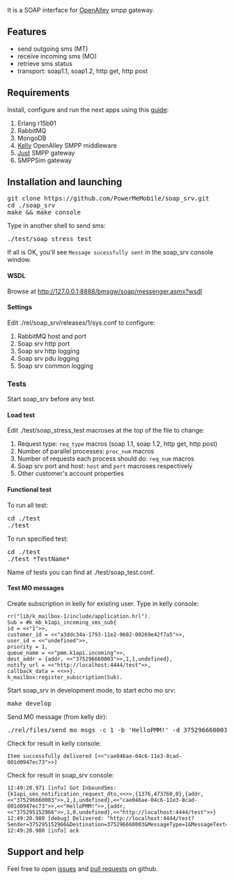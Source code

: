 It is a SOAP interface for [OpenAlley] smpp gateway.

## Features ##

- send outgoing sms (MT)
- receive incoming sms (MO)
- retrieve sms status
- transport: soap1.1, soap1.2, http get, http post

## Requirements ##

Install, configure and run the next apps using this [guide]:

1. Erlang r15b01
2. RabbitMQ
3. MongoDB
4. [Kelly] OpenAlley SMPP middleware
5. [Just] SMPP gateway
6. SMPPSim gateway

## Installation and launching ##

<pre>
git clone https://github.com/PowerMeMobile/soap_srv.git
cd ./soap_srv
make && make console
</pre>

Type in another shell to send sms:

<pre>
./test/soap_stress_test
</pre>

If all is OK, you'll see `Message sucessfully sent` in the soap_srv console window.

#### WSDL ####
Browse at http://127.0.0.1:8888/bmsgw/soap/messenger.asmx?wsdl
#### Settings ####

Edit ./rel/soap_srv/releases/1/sys.conf to configure:

1. RabbitMQ host and port
2. Soap srv http port
3. Soap srv http logging
4. Soap srv pdu logging
5. Soap srv common logging

### Tests ###

Start soap_srv before any test.

#### Load test ####

Edit ./test/soap_stress_test macroses at the top of the file to change:

1. Request type: `req_type` macros (soap 1.1, soap 1.2, http get, http post)
2. Number of parallel processes: `proc_num` macros
3. Number of requests each process should do: `req_num` macros
4. Soap srv port and host: `host` and `port` macroses respectively
5. Other customer's account properties

#### Functional test ####

To run all test:

<pre>
cd ./test
./test
</pre>

To run specified test:

<pre>
cd ./test
./test *TestName*
</pre>

Name of tests you can find at ./test/soap_test.conf.

#### Test MO messages ####

Create subscription in kelly for existing user. Type in kelly console:

    rr("lib/k_mailbox-1/include/application.hrl").
    Sub = #k_mb_k1api_incoming_sms_sub{
    id = <<"1">>,
    customer_id = <<"a3ddc34a-1793-11e2-9602-00269e42f7a5">>,
    user_id = <<"undefined">>,
    priority = 1,
    queue_name = <<"pmm.k1api.incoming">>,
    dest_addr = {addr, <<"375296660003">>,1,1,undefined},
    notify_url = <<"http://localhost:4444/test">>,
    callback_data = <<>>}.
    k_mailbox:register_subscription(Sub).

Start soap_srv in development mode, to start echo mo srv:

<pre>
make develop
</pre>

Send MO message (from kelly dir):

<pre>
./rel/files/send_mo_msgs -c 1 -b 'HelloPMM!' -d 375296660003
</pre>

Check for result in kelly console:

    Item successfully delivered [<<"cae046ae-04c6-11e3-8cad-001d0947ec73">>]

Check for result in soap_srv console:

    12:49:20.971 [info] Got InboundSms: {k1api_sms_notification_request_dto,<<>>,{1376,473760,0},{addr,<<"375296660003">>,1,1,undefined},<<"cae046ae-04c6-11e3-8cad-001d0947ec73">>,<<"HelloPMM!">>,{addr,<<"375295152966">>,1,0,undefined},<<"http://localhost:4444/test">>}
    12:49:20.980 [debug] Delivered: "http://localhost:4444/test?Sender=375295152966&Destination=375296660003&MessageType=1&MessageText=HelloPMM!&MessageTextRaw=48656C6C6F504D4D21&CurrentPart=0&NumberOfParts=0"
    12:49:20.980 [info] ack

## Support and help ##

Feel free to open [issues] and [pull requests] on github.

[OpenAlley]: http://www.powermemobile.com/PressRelease-OpenAlley
[kelly]: https://github.com/PowerMeMobile/kelly
[guide]: https://github.com/PowerMeMobile/kelly#readme
[just]: https://github.com/PowerMeMobile/just_mini_rel
[issues]: https://github.com/PowerMeMobile/soap_srv/issues
[pull requests]: https://github.com/PowerMeMobile/soap_srv/pulls
[todo]: https://github.com/PowerMeMobile/soap_srv#readme
